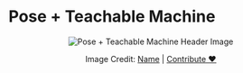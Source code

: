 # Pose + Teachable Machine

<center>
  <img class="header-img" src="assets/header-test.png" alt="Pose + Teachable Machine Header Image" >
  <p class="img-credit"> Image Credit: <a href="">Name</a> | <a href="">Contribute ♥️</a> </p>
</center>
